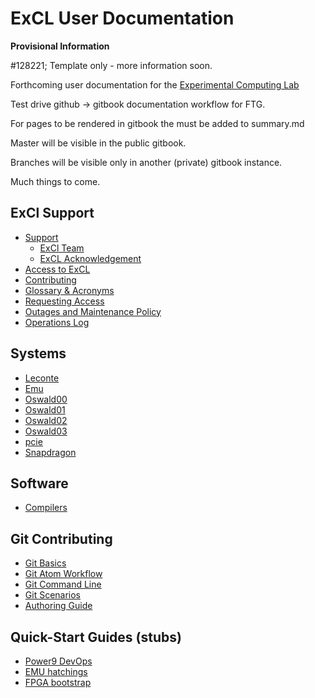 # ExCL User Documentation

**Provisional Information**

#128221; Template only - more information soon.

Forthcoming user documentation for the [Experimental Computing Lab](https://excl.ornl.gov/)

Test drive github -> gitbook documentation workflow for FTG.

For pages to be rendered in gitbook the must be added to summary.md

Master will be visible in the public gitbook.

Branches will be visible only in another (private) gitbook instance.

Much things to come.


## ExCl Support

- [Support](SUPPORT.md)
  - [ExCl Team](MEMBERS.md)
  - [ExCL Acknowledgement](acknowledge.md)
- [Access to ExCL](access.md)
- [Contributing](CONTRIBUTING.md)
- [Glossary & Acronyms](GLOSSARY_.md)
- [Requesting Access](access-info.md)
- [Outages and Maintenance Policy](outages.md)
- [Operations Log](opslogs.md)

## Systems

- [Leconte](hosts/leconte.md)
- [Emu](hosts/emu.md)
- [Oswald00](hosts/oswald00.md)
- [Oswald01](hosts/oswald01.md)
- [Oswald02](hosts/oswald02.md)
- [Oswald03](hosts/oswald03.md)
- [pcie](hosts/pcie.md)
- [Snapdragon](hosts/snapdragon.md)

## Software

- [Compilers](software/compilers.md)

## Git Contributing
- [Git Basics](contributing/git-basics.md)
 - [Git Atom Workflow](contributing/git-workflow.md)
 - [Git Command Line](contributing/git-command-line.md)
 - [Git Scenarios](contributing/git-scenarios.md)
- [Authoring Guide](contributing/authoring-guide.md)

## Quick-Start Guides (stubs)
  - [Power9 DevOps](quick-starts/power9-devops-quick-start.md)
  - [EMU hatchings](quick-starts/emu-quick-start.md)
  - [FPGA bootstrap](quick-starts/fpga-quick-start.md)
